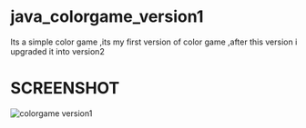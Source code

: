 # java_colorgame_version1
Its a simple color game ,its my first version of color game ,after this version i upgraded it into version2

# SCREENSHOT
![colorgame version1](https://github.com/MUHAMMED-BILAL-KS/java_colorgame_version1/assets/112198429/4fae290a-1a25-4afb-a391-319ed2df6e6a)
